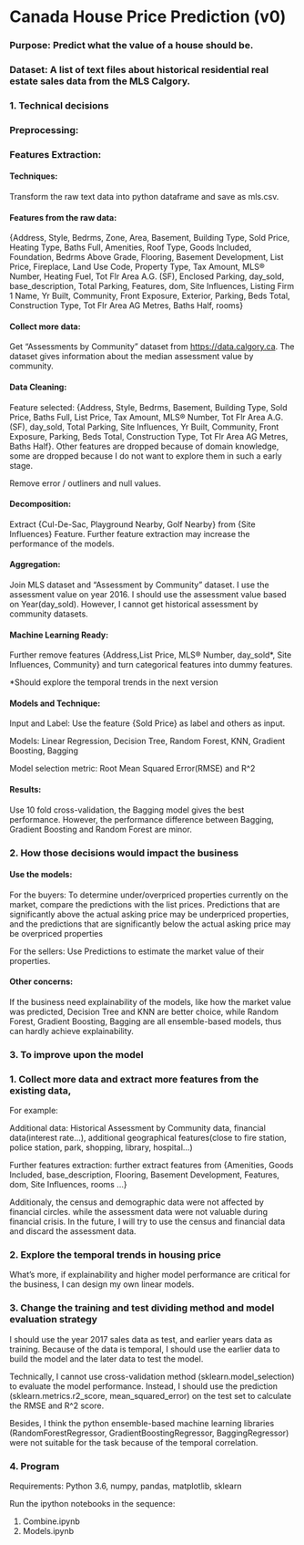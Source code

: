 # Canada House Price Prediction (v0)

### Purpose: Predict what the value of a house should be.


### Dataset: A list of text files about historical residential real estate sales data from the MLS Calgory.


### 1. Technical decisions


### Preprocessing: 

### Features Extraction: 

#### 	Techniques: 

  Transform the raw text data into python dataframe and save as mls.csv. 

#### 	Features from the raw data: 

  {Address, Style, Bedrms, Zone, Area, Basement, Building Type, Sold Price, Heating Type, Baths Full, Amenities, 
  Roof Type, Goods Included, Foundation, Bedrms Above Grade, Flooring, Basement Development, List Price, 
  Fireplace, Land Use Code, Property Type, Tax Amount, MLS® Number, Heating Fuel, 
  Tot Flr Area A.G. (SF), Enclosed Parking, day_sold, base_description, Total Parking, 
  Features, dom, Site Influences, Listing Firm 1 Name, Yr Built, Community, Front Exposure, 
  Exterior, Parking, Beds Total, Construction Type, Tot Flr Area AG Metres, Baths Half, rooms}

####  Collect more data: 

  Get “Assessments by Community” dataset from https://data.calgory.ca. The dataset gives information
  about the median assessment value by community.

#### Data Cleaning: 

  Feature selected: {Address, Style, Bedrms, Basement, Building Type, Sold Price, Baths Full, 
  List Price, Tax Amount, MLS® Number, Tot Flr Area A.G. (SF), day_sold, Total Parking, 
  Site Influences, Yr Built, Community, Front Exposure, Parking, Beds Total, Construction Type, 
  Tot Flr Area AG Metres, Baths Half}. Other features are dropped because of domain knowledge, 
  some are dropped because I do not want to explore them in such a early stage.

  Remove error / outliners and null values. 

#### 	Decomposition: 

  Extract {Cul-De-Sac, Playground Nearby, Golf Nearby} from {Site Influences} Feature. Further 
  feature extraction may increase the performance of the models.

#### 	Aggregation: 

  Join MLS dataset and “Assessment by Community” dataset. I use the assessment value on year 2016. 
  I should use the assessment value based on Year(day_sold). However, I cannot get historical 
  assessment by community datasets. 

#### Machine Learning Ready: 

  Further remove features {Address,List Price, MLS® Number, day_sold*, Site Influences, Community} 
  and turn categorical features into dummy features.
  
  *Should explore the temporal trends in the next version

#### Models and Technique: 

  Input and Label: Use the feature {Sold Price} as label and others as input.
 
  Models: Linear Regression, Decision Tree, Random Forest, KNN, Gradient Boosting, Bagging

  Model selection metric: Root Mean Squared Error(RMSE) and R^2

####  Results:

  Use 10 fold cross-validation, the Bagging model gives the best performance. However, the performance 
  difference between Bagging, Gradient Boosting and Random Forest are minor. 



### 2. How those decisions would impact the business

#### Use the models:

  For the buyers: To determine under/overpriced properties currently on the market, compare the 
  predictions with the list prices. Predictions that are significantly above the actual asking 
  price may be underpriced properties, and the predictions that are significantly below the 
  actual asking price may be overpriced properties
  
  For the sellers: Use Predictions to estimate the market value of their properties.

#### Other concerns:
  
  If the business need explainability of the models, like how the market value was predicted, 
  Decision Tree and KNN are better choice, while Random Forest, Gradient Boosting, Bagging 
  are all ensemble-based models, thus can hardly achieve explainability.


### 3. To improve upon the model


### 	1. Collect more data and extract more features from the existing data,

  For example:

  Additional data: Historical Assessment by Community data, financial data(interest rate...), 
  additional geographical features(close to fire station, police station, park, shopping, 
  library, hospital...)

  Further features extraction: further extract features from {Amenities, Goods Included, 
  base_description, Flooring, Basement Development, Features, dom, Site Influences, rooms ...}

  Additionaly, the census and demographic data were not affected by financial circles.  while 
  the assessment data were not valuable during financial crisis. In the future, I will try to 
  use the census and financial data and discard the assessment data.


### 	2. Explore the temporal trends in housing price

  What’s more, if explainability and higher model performance are critical for the business, 
  I can design my own linear models. 


### 	3. Change the training and test dividing method and model evaluation strategy

  I should use the year 2017 sales data as test, and earlier years data as training. Because 
  of the data is temporal, I should use the earlier data to build the model and the later 
  data to test the model. 

  Technically, I cannot use cross-validation method (sklearn.model_selection) to evaluate the 
  model performance. Instead, I should use the prediction (sklearn.metrics.r2_score, 
  mean_squared_error) on the test set to calculate the RMSE and R^2 score.

  Besides, I think the python ensemble-based machine learning libraries (RandomForestRegressor, 
  GradientBoostingRegressor, BaggingRegressor) were not suitable for the task because of the 
  temporal correlation.
 

### 4. Program

Requirements: Python 3.6, numpy, pandas, matplotlib, sklearn

Run the ipython notebooks in the sequence: 

  1. Combine.ipynb
  2. Models.ipynb






